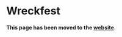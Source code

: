 # Wreckfest

**This page has been moved to the [website](https://illusion0001.github.io/patch).**

<!--


[Installation Guide](https://illusion0001.github.io/install-instructions/)

## 60 FPS Unlock

60FPS 99% of the time. No need for resolution patch.

Uses adapative sync.

Author: [illusion](https://twitter.com/illusion0002)

In file `eboot.bin`

<details>
<summary>Code 1.31 (Click to Expand)</summary>

```
0x14460B 95
```

</details>
